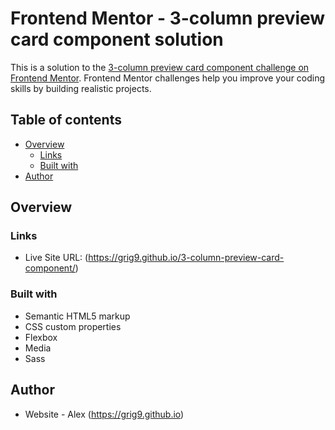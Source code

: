 # Frontend Mentor - 3-column preview card component solution

This is a solution to the [3-column preview card component challenge on Frontend Mentor](https://www.frontendmentor.io/challenges/3column-preview-card-component-pH92eAR2-). Frontend Mentor challenges help you improve your coding skills by building realistic projects.

## Table of contents

- [Overview](#overview)
  - [Links](#links)
  - [Built with](#built-with)
- [Author](#author)

## Overview

### Links

- Live Site URL: (https://grig9.github.io/3-column-preview-card-component/)

### Built with

- Semantic HTML5 markup
- CSS custom properties
- Flexbox
- Media
- Sass

## Author

- Website - Alex (https://grig9.github.io)
